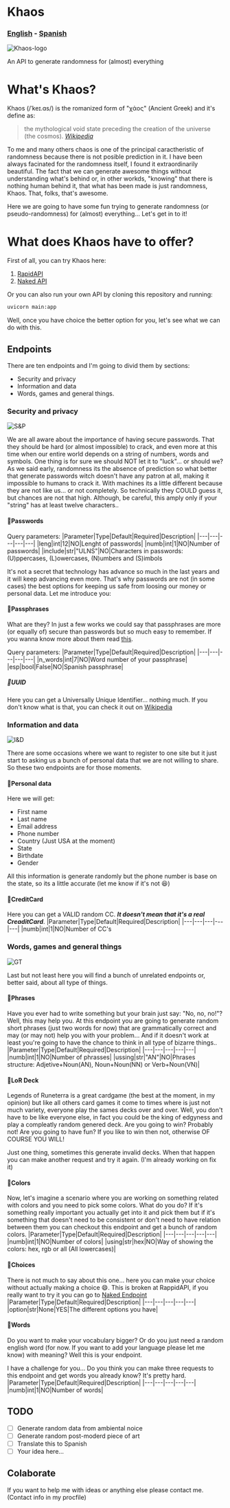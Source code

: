 # Khaos

### [English](README.md) - [Spanish](/README(Spanish).md)

![Khaos-logo](LogoChaosFinal.png)

An API to generate randomness for (almost) everything

# What's Khaos?
Khaos (/ˈkeɪ.ɑs/) is the romanized form of "χάος" (Ancient Greek) and it's define as:

>  the mythological void state preceding the creation of the universe (the cosmos). [_Wikipedia_](https://en.wikipedia.org/wiki/Chaos_(cosmogony))

To me and many others chaos is one of the principal caractheristic of randomness because there is not posible prediction in it. I have been always facinated for the randomness itself, I found it extraordinarily beautiful. The fact that we can generate awesome things without understanding what's behind or, in other workds, "knowing" that there is nothing human behind it, that what has been made is just randomness, Khaos. That, folks, that's awesome.

Here we are going to have some fun trying to generate randomness (or pseudo-randomness) for (almost) everything... Let's get in to it!

# What does Khaos have to offer?

First of all, you can try Khaos here:

1. [RapidAPI](https://rapidapi.com/rooyca@gmail.com/api/random14/)
2. [Naked API](https://api.rooyca.xyz)

Or you can also run your own API by cloning this repository and running:

```bash
uvicorn main:app
```
Well, once you have choice the better option for you, let's see what we can do with this.

## Endpoints
There are ten endpoints and I'm going to divid them by sections:
- Security and privacy
- Information and data
- Words, games and general things.
 
### Security and privacy

![S&P](https://res.cloudinary.com/rooyca/image/upload/v1635035284/Images/S_P_yx1i6o.png)

We are all aware about the importance of having secure passwords. That they should be hard (or almost impossible) to crack, and even more at this time when our entire world depends on a string of numbers, words and symbols. One thing is for sure we should NOT let it to "luck"... or should we? As we said early, randomness its the absence of prediction so what better that generate passwords witch doesn't have any patron at all, making it impossible to humans to crack it. With machines its a little different because they are not like us... or not completely. So technically they COULD guess it, but chances are not that high. Although, be careful, this amply only if your "string" has at least twelve characters..

#### :small_red_triangle_down:Passwords

Query parameters:
|Parameter|Type|Default|Required|Description|
|---|---|---|---|---|
|leng|int|12|NO|Lenght of passwords|
|numb|int|1|NO|Number of passwords|
|include|str|"ULNS"|NO|Characters in passwords: (U)ppercases, (L)owercases, (N)umbers and (S)imbols

It's not a secret that technology has advance so much in the last years and it will keep advancing even more. That's why passwords are not (in some cases) the best options  for keeping us safe from loosing our money or personal data. Let me introduce you:

#### :small_red_triangle_down:Passphrases
What are they? In just a few works we could say that passphrases are more (or equally of) secure  than passwords but so much easy to remember. If you wanna know more about them read [this](https://www.techopedia.com/definition/4041/passphrase).

Query parameters:
|Parameter|Type|Default|Required|Description|
|---|---|---|---|---|
|n_words|int|7|NO|Word number of your passphrase|
|esp|bool|False|NO|Spanish passphrase|

##### :small_red_triangle_down:UUID

Here you can get a Universally Unique Identifier... nothing much. If you don't know what is that, you can check it out on [Wikipedia](https://en.wikipedia.org/wiki/Universally_unique_identifier)

### Information and data
![I&D](https://res.cloudinary.com/rooyca/image/upload/v1635035285/Images/I_D_pcljto.png)

There are some occasions where we want to register to one site but it just start to asking us a bunch of personal data that we are not willing to share. So these two endpoints are for those moments.

#### :small_red_triangle_down:Personal data

Here we will get:
- First name
- Last name
- Email address
- Phone number
- Country (Just USA at the moment)
- State
- Birthdate
- Gender

All this information is generate randomly but the phone number is base on the state, so its a little accurate (let me know if it's not :laughing:)

#### :small_red_triangle_down:CreditCard 
Here you can get a VALID random CC. ***It doesn't mean that it's a real CreaditCard***.
|Parameter|Type|Default|Required|Description|
|---|---|---|---|---|
|numb|int|1|NO|Number of CC's

### Words, games and general things
![GT](https://res.cloudinary.com/rooyca/image/upload/v1635035285/Images/G_efg3ph.png)

Last but not least here you will find a bunch of unrelated endpoints or, better said, about all type of things.
#### :small_red_triangle_down:Phrases
Have you ever had to write something but your brain just say: "No, no, no!"? Well, this may help you. At this endpoint you are going to generate random short phrases (just two words for now) that are grammatically correct and may (or may not) help you with your problem... And if it doesn't work at least you're going to have the chance to think in all type of bizarre things..
|Parameter|Type|Default|Required|Description|
|---|---|---|---|---|
|numb|int|1|NO|Number of phrasses|
|ussing|str|"AN"|NO|Phrases structure: Adjetive+Noun(AN), Noun+Noun(NN) or Verb+Noun(VN)|
#### :small_red_triangle_down:LoR Deck
Legends of Runeterra is a great cardgame (the best at the moment, in my opinion) but like all others card games it come to times where is just not much variety, everyone play the sames decks over and over. Well, you don't have to be like everyone else, in fact you could be the king of edgyness and play a compleatly random genered deck. Are you going to win? Probably not! Are you going to have fun? If you like to win then not, otherwise OF COURSE YOU WILL!

Just one thing, sometimes this generate invalid decks. When that happen you can make another request and try it again. (I'm already working on fix it)
#### :small_red_triangle_down:Colors
Now, let's imagine a scenario where you are working on something related with colors and you need to pick some colors. What do you do? If it's something really important you actually get into it and pick them but if it's something that doesn't need to be consistent or don't need to have relation between them you can checkout this endpoint and get a bunch of random colors.
|Parameter|Type|Default|Required|Description|
|---|---|---|---|---|
|numb|int|1|NO|Number of colors|
|using|str|hex|NO|Way of showing the colors: hex, rgb or all (All lowercases)|
#### :small_red_triangle_down:Choices
There is not much to say about this one... here you can make your choice without actually making a choice 😄.
This is broken at RappidAPI, if you really want to try it you can go to [Naked Endpoint](https://api.rooyca.xyz/v1/random/choice)
|Parameter|Type|Default|Required|Description|
|---|---|---|---|---|
|option|str|None|YES|The different options you have|
#### :small_red_triangle_down:Words
Do you want to make your vocabulary bigger? Or do you just need a random english word (for now. If you want to add your language please let me know) with meaning? Well this is your endpoint. 

I have a challenge for you... Do you think you can make three requests to this endpoint and get words you already know? It's pretty hard.
|Parameter|Type|Default|Required|Description|
|---|---|---|---|---|
|numb|int|1|NO|Number of words|

## TODO
- [ ] Generate random data from ambiental noice
- [ ] Generate random post-moderd piece of art
- [ ] Translate this to Spanish
- [ ] Your idea here...

## Colaborate

If you want to help me with ideas or anything else please contact me. (Contact info in my procfile)
